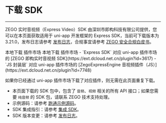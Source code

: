 # 下载 SDK

- - -

ZEGO 实时音视频（Express Video）SDK 由深圳市即构科技有限公司提供，您可以在本页面获取适用于 uni-app 开发框架的 Express SDK，当前可下载版本为 3.21.0，发布日志请参考 [发布日志](https://doc-zh.zego.im/article/12557)，合规事宜请参考 [ZEGO 安全合规白皮书](/policies-and-agreements/zego-security-and-compliance-white-paper)。

<CardGroup cols={4}>
<Card title="Express SDK v3.21.0" href="https://artifact-sdk.zego.im/express/video/uniapp/zego-ZegoExpressUniAppSDK.zip">
本地下载
</Card>
<Card title="Express SDK v3.21.0"  href="https://ext.dcloud.net.cn/plugin?id=3617">
插件市场
</Card>
<Card title="JS 封装层 v3.21.0" href="https://artifact-sdk.zego.im/express/video/uniapp/zego-ZegoExpressUniApp-JS.zip">
本地下载
</Card>
<Card title="JS 封装层 v3.21.0" href="https://ext.dcloud.net.cn/plugin?id=7748">
插件市场
</Card>
</CardGroup>
<Warning title="注意">
- `Express SDK` 对应 uni-app 插件市场的 [ZEGO 即构实时音视频 SDK](https://ext.dcloud.net.cn/plugin?id=3617)
- `JS 封装层` 对应 uni-app 插件市场的 [ZegoExpressEngine 音视频插件（JS）](https://ext.dcloud.net.cn/plugin?id=7748)

如果你已经通过 uni-app 插件市场下载了对应插件，则无需在此页面重复下载。
</Warning>

<Note title="说明">

- 本页面下载的 SDK 包中，包含了 `音频`、`视频` 相关的所有 API 接口；如果您需要 `纯音频` 的 SDK 包，请联系 ZEGO 技术支持处理。
- 示例源码：请参考 [跑通示例源码](https://doc-zh.zego.im/article/8787)。
- SDK 集成指引：请参考 [集成 SDK](https://doc-zh.zego.im/article/7774)。
- SDK 版本变更：请参考 [发布日志](https://doc-zh.zego.im/article/12557)。
</Note>



